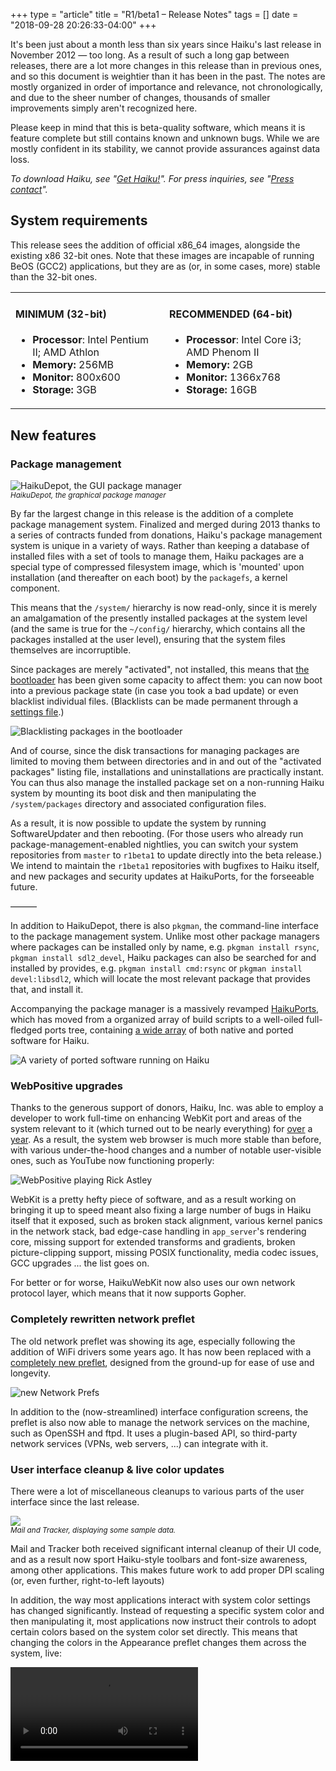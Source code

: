 +++
type = "article"
title = "R1/beta1 – Release Notes"
tags = []
date = "2018-09-28 20:26:33-04:00"
+++

It's been just about a month less than six years since Haiku's last release in November 2012 &mdash; too long. As a result of such a long gap between releases, there are a lot more changes in this release than in previous ones, and so this document is weightier than it has been in the past. The notes are mostly organized in order of importance and relevance, not chronologically, and due to the sheer number of changes, thousands of smaller improvements simply aren't recognized here.

Please keep in mind that this is beta-quality software, which means it is feature complete but still contains known and unknown bugs. While we are mostly confident in its stability, we cannot provide assurances against data loss.

*To download Haiku, see "[Get Haiku!](/get-haiku/)". For press inquiries, see "[Press contact](#press-contact)".*

## System requirements

This release sees the addition of official x86_64 images, alongside the existing x86 32-bit ones. Note that these images are incapable of running BeOS (GCC2) applications, but they are as (or, in some cases, more) stable than the 32-bit ones.

<table><tr><td>
<h4>MINIMUM (32-bit)</h4>
<ul>
<li><strong>Processor</strong>: Intel Pentium II; AMD Athlon</li>
<li><strong>Memory:</strong> 256MB</li>
<li><strong>Monitor:</strong> 800x600</li>
<li><strong>Storage:</strong> 3GB</li>
</ul>
</td><td>
<h4>RECOMMENDED (64-bit)</h4>
<ul>
<li><strong>Processor</strong>: Intel Core i3; AMD Phenom II</li>
<li><strong>Memory:</strong> 2GB</li>
<li><strong>Monitor:</strong> 1366x768</li>
<li><strong>Storage:</strong> 16GB</li>
</ul>
</td></tr></table>

## New features

### Package management

<img src="https://www.haiku-os.org/docs/userguide/en/images/apps-images/haikudepot.png" alt="HaikuDepot, the GUI package manager"><br>
<small><i>HaikuDepot, the graphical package manager</i></small>

By far the largest change in this release is the addition of a complete package management system. Finalized and merged during 2013 thanks to a series of contracts funded from donations, Haiku's package management system is unique in a variety of ways. Rather than keeping a database of installed files with a set of tools to manage them, Haiku packages are a special type of compressed filesystem image, which is 'mounted' upon installation (and thereafter on each boot) by the `packagefs`, a kernel component.

This means that the `/system/` hierarchy is now read-only, since it is merely an amalgamation of the presently installed packages at the system level (and the same is true for the `~/config/` hierarchy, which contains all the packages installed at the user level), ensuring that the system files themselves are incorruptible.

Since packages are merely "activated", not installed, this means that <a href="https://www.haiku-os.org/docs/userguide/en/bootloader.html">the bootloader</a> has been given some capacity to affect them: you can now boot into a previous package state (in case you took a bad update) or even blacklist individual files. (Blacklists can be made permanent through a <a href="https://www.haiku-os.org/guides/daily-tasks/blacklist-packages/">settings file</a>.)

<img src="/files/get-haiku/bootloader_blacklist.png" alt="Blacklisting packages in the bootloader">

And of course, since the disk transactions for managing packages are limited to moving them between directories and in and out of the "activated packages" listing file, installations and uninstallations are practically instant. You can thus also manage the installed package set on a non-running Haiku system by mounting its boot disk and then manipulating the `/system/packages` directory and associated configuration files.

As a result, it is now possible to update the system by running SoftwareUpdater and then rebooting. (For those users who already run package-management-enabled nightlies, you can switch your system repositories from `master` to `r1beta1` to update directly into the beta release.) We intend to maintain the `r1beta1` repositories with bugfixes to Haiku itself, and new packages and security updates at HaikuPorts, for the forseeable future.

&mdash;&mdash;&mdash;

In addition to HaikuDepot, there is also `pkgman`, the command-line interface to the package management system. Unlike most other package managers where packages can be installed only by name, e.g. `pkgman install rsync`, `pkgman install sdl2_devel`, Haiku packages can also be searched for and installed by provides, e.g. `pkgman install cmd:rsync` or `pkgman install devel:libsdl2`, which will locate the most relevant package that provides that, and install it.

Accompanying the package manager is a massively revamped <a href="https://github.com/haikuports/haikuports/">HaikuPorts</a>, which has moved from a organized array of build scripts to a well-oiled full-fledged ports tree, containing <a href="https://repology.org/repository/haikuports_master">a wide array</a> of both native and ported software for Haiku.

<img src="/files/get-haiku/ported-software.png" alt="A variety of ported software running on Haiku">

### WebPositive upgrades

Thanks to the generous support of donors, Haiku, Inc. was able to employ a developer to work full-time on enhancing WebKit port and areas of the system relevant to it (which turned out to be nearly everything) for <a href="https://www.haiku-os.org/blog/pulkomandy/2013-09-27_webkit_weekly_report_1/">over</a> a <a href="https://www.haiku-os.org/blog/pulkomandy/2014-10-24_webkit_weekly_report_50_one_year_webkit/">year</a>. As a result, the system web browser is much more stable than before, with various under-the-hood changes and a number of notable user-visible ones, such as YouTube now functioning properly:

<img src="/files/get-haiku/webkit.png" alt="WebPositive playing Rick Astley">

WebKit is a pretty hefty piece of software, and as a result working on bringing it up to speed meant also fixing a large number of bugs in Haiku itself that it exposed, such as broken stack alignment, various kernel panics in the network stack, bad edge-case handling in `app_server`'s rendering core, missing support for extended transforms and gradients, broken picture-clipping support, missing POSIX functionality, media codec issues, GCC upgrades ... the list goes on.

For better or for worse, HaikuWebKit now also uses our own network protocol layer, which means that it now supports Gopher.

### Completely rewritten network preflet

The old network preflet was showing its age, especially following the addition of WiFi drivers some years ago. It has now been replaced with a <a href="https://www.haiku-os.org/docs/userguide/en/preferences/network.html">completely new preflet</a>, designed from the ground-up for ease of use and longevity.

<img src="https://www.haiku-os.org/docs/userguide/en/images/prefs-images/network-prefs-device.png" alt="new Network Prefs">

In addition to the (now-streamlined) interface configuration screens, the preflet is also now able to manage the network services on the machine, such as OpenSSH and ftpd. It uses a plugin-based API, so third-party network services (VPNs, web servers, ...) can integrate with it.

### User interface cleanup & live color updates

There were a lot of miscellaneous cleanups to various parts of the user interface since the last release.

<img src="/files/get-haiku/mail_and_people.png"/><br>
<small><i>Mail and Tracker, displaying some sample data.</i></small>

Mail and Tracker both received significant internal cleanup of their UI code, and as a result now sport Haiku-style toolbars and font-size awareness, among other applications. This makes future work to add proper DPI scaling (or, even further, right-to-left layouts)

In addition, the way most applications interact with system color settings has changed significantly. Instead of requesting a specific system color and then manipulating it, most applications now instruct their controls to adopt certain colors based on the system color set directly. This means that changing the colors in the Appearance preflet changes them across the system, live:

<video src="/files/get-haiku/live_color.mp4" controls="controls"/>

### Media subsystem improvements

Since the last release, there have been a substantial number of improvements to Haiku's media subsystems. These include a large number of cleanups to the Media Kit to improve fault tolerance, latency correction, and performance issues, meaning that the Media Kit is significantly more resilient than it was previously.

Among the new features and other provements are:

#### Streaming support

Previously, the Media Kit assumed that all media files were seekable, which of course streams are not. Now that assumption has been removed, and HTTP and RTSP streaming support integrated into the I/O layer of the Media Kit. Livestreams can now be played in WebPositive via HTML5 audio/video support, or in the native MediaPlayer.

#### FFmpeg decoder plugin improvements

Significant improvements to the FFmpeg decoder plugin were made, initially as part of the DVB tuner rework as mentioned below, and later on as part of the streaming work and others. Rather than the ancient FFmpeg 0.10, the last version that GCC2 can compile, FFmpeg 4.0 is now used all-around (even on GCC2 builds, thanks to some clever ABI trickery.) This means a much widened support for audio and video formats, as well as significant performance improvements (at least for those on newer CPUs.)

<img src="/files/get-haiku/mediaplayer_bbb.png"/><br>
<small><i>MediaPlayer playing a short test clip of Big Buck Bunny.</i></small>

#### HDA driver improvements

The driver for HDA (High-Definition Audio) chipsets, which constitute most audio chipsets in modern x86-based hardware, saw a good number of cleanups and wider audio support since the previous release. (It still has trouble initializing the hardware on some very recent devices, though, so for users with HDA chipsets and no audio output, a warm reboot from another OS may help for now.)

#### Miscellaneous

The DVB tuner subsystem saw a substantial amount of rework (though it still supports very few tuner cards). The APE reader (an obscure audio format that FFmpeg does not support very well) was also cleaned up and added to the default builds.

### RemoteDesktop

Haiku's native RemoteDesktop application was improved and added to the builds. Unlike VNC and other bitmap-based protocols, Haiku's RemoteDesktop forwards drawing commands from the host system to the client system, which for most applications consumes significantly lower bandwith, similar to how pre-compositing X11 operates and (partially) how Microsoft's RDP operates.

No special server is needed for RemoteDesktop; it can connect and run applications on any Haiku system you have SSH access to. The native client is of course included with Haiku by default, but there is also a HTML5-based client which can run in any web browser.

### EFI bootloader and GPT support

This was one of the most complex features to implement, but its actual description is rather simple: booting from GPT partitions and on EFI devices is now supported. The EFI bootloader is included in the default "anyboot" images (for 64-bit only), and should work on all specification-compliant EFI machines, which includes most mass-market consumer hardware from the last 5 years, and Apple products from even before that.

### SerialConnect

This is one of the last applications which came with BeOS, but we had not written replacement for at the time of alpha4. It's a relatively simple and straightforward graphical interface to serial ports, with support for arbitrary baud rates and certain extended features (e.g. XMODEM file transfers.)

In the process of developing and using it, various bugs in our USB and PCI/ISA serial port device drivers were found, and thus fixed.

### Built-in Debugger is now the default

Haiku's built-in <a href="https://www.haiku-os.org/docs/userguide/en/applications/debugger.html">Debugger</a>, experimental at the time of the last release, is now vastly improved and has replaced GDB as the default debugger.

<img src="/files/expression_variable_0.png"/>

In addition to the GUI, there is also a command-line interface for those who prefer it (and for handling crashes of critical userland services, such as `app_server`.) System-wide crash dialogs are also now serviced by Debugger, with the ability to save informative crash reports (<a href="https://dev.haiku-os.org/attachment/ticket/14232/WebPositive-942-debug-28-06-2018-05-33-35.report">example</a>), core files, or launch Debugger directly. This behavior can be configured to take one of these actions automatically via a settings file, if needed.

### New thread scheduler

Again thanks to the generous support of donors, Haiku, Inc. was able to employ a developer full-time to rewrite the system thread scheduler for <a href="https://www.haiku-os.org/blog/pawe%C5%82_dziepak/2013-09-07_enhancing_scheduler/">about</a> four <a href="https://www.haiku-os.org/blog/pawe%C5%82_dziepak/2014-02-18_new_scheduler_merged/">months</a>. As a result of this effort, Haiku's kernel thread scheduler is now `O(1)` (constant time) with respect to threads, and `O(log N)` (logarithmic time) with respect to processor cores, and the 8-core limit which was inherited from BeOS is now gone. The new limit is 64 cores, but this is now an arbitrary constant that we can increase at any time. Thread schedulers are important in general, but they are especially important for Haiku, as a running Haiku system can often have an order of magnitude more threads at any given time than other desktop environments, due to Be API convention of using a thread per user-interface window (and then some.)

As part of the same contract, there are new implementations of the `memcpy` and `memset` primitives for x86 which constitute significant increases to their performance.

### ASLR, DEP, & SMAP implemented and enabled by default

ASLR (Address-Space Layout Randomization) and DEP (Data-Execution Prevention, also known as the "NX bit") <a href="https://www.haiku-os.org/blog/pawe%C5%82_dziepak/2013-04-18_aslr_and_dep_implemented/">were implemented</a> for both the kernel and userland applications as part of the contract to rewrite the thread scheduler. Applications compiled on BeOS R5 will not be affected as these features are disabled for them; but otherwise, they provide a substantial increase in the difficulty of crafting exploits on Haiku.

SMAP/SMEP (Supervisor Mode Access Prevention / Supervisor Mode Execution Prevention) were implemented starting in late 2017, as part of the effort to add support for running 32-bit applications on 64-bit kernels, as they cause a system panic when the kernel tries to access userland memory without the proper checks. Implementing these caught over three dozen such missing checks in the kernel, which could have been potentially triggered by badly (or maliciously) written code to cause something more nefarious than an "assert failure"-style kernel panic.

In a related effort, some of the logic relating to kernel memory area protection was also cleaned up and tightened, meaning that most BeOS drivers will probably not work at all under Haiku without sizeable changes first.

### launch_daemon

The userland startup process, formerly a humble shell-script, has been completely rewritten in the form of the `launch_daemon`. It <a href="https://www.haiku-os.org/blog/axeld/2015-07-17_introducing_launch_daemon/">was inspired</a> by Apple's `launchd` and other related services systems.

It includes support for service dependency tracking, lazy daemon startup, and automatic restart of daemons upon crashes. As it is configured through the same standard settings text format that Haiku uses for most drivers and other system components, adding new configurations for custom services and the like is relatively easy. Controlling services at runtime can be done through the new `launch_roster` command line tool.

### `virtio` bus manager and drivers

In addition to improved support for "bare metal", Haiku R1/beta1 also adds improved support for running in virtual machines. The `virtio` bus and accompanying drivers, mostly supported by QEMU/KVM and other hypervisors, now has drivers in Haiku. These include `virtio_scsi`/`virtio_block`, `virtio_net`, and `virtio_rng`, and adding new device drivers that use the `virtio` bus should be relatively easy.

Thanks to this effort, Haiku can (and has) been run on most public clouds which use `virtio`.

### Updated Ethernet & WiFi drivers

Our ethernet & WiFi drivers, which are mostly taken from FreeBSD thanks to the use of a KPI compatibility layer, have been upgraded to those from FreeBSD 11.1. This brings in support for the Atheros 9300-9500 families, Intel's newer "Dual Band" family, some of Realtek's PCI chipsets, and newer-model chipsets in all other existing drivers.

Additionally, the FreeBSD compatibility layer itself now interfaces with Haiku's support for MSI-X interrupts properly, meaning that WiFi and ethernet drivers will now take advantage of it where possible, leading to significant improvements in latency and throughput. Most network drivers on Haiku now perform nearly identically well compared to how they do on FreeBSD.

Note that USB WiFi chipsets are still not supported as the compatibility layer does not support interfacing with USB devices yet; however, work to support these has begun, it just was not completed in time for the release.

### Updated filesystem drivers

The NFSv4 client, a GSoC project, was <a href="https://www.haiku-os.org/blog/pawe%C5%82_dziepak/2013-03-15_nfsv4_client_finally_merged/">finally merged</a> into Haiku itself, and is included by default. The `btrfs` driver gained read support for newer BTRFS partitions, and the beginnings of write support, though this is not yet utilized (also thanks to a GSoC project.)

Additionally, Haiku's `userlandfs`, which supports running filesystem drivers in userland, is now shipped along with Haiku itself. It supports running BeOS filesystem drivers (which are not supported in kernel mode anymore), Haiku filesystem drivers (mostly useful for debugging purposes), and provides FUSE compatibility. As a result, various FUSE-based filesystem drivers are now available in the ports tree, including FuseSMB, among others.

### General system stabilization

Thanks in part to more testers running Haiku full- or part-time, and also due to running Haiku on automated HaikuPorts package builders, a significant number of kernel panics, strange crashes, or other system instabilities especially related to long uptimes or heavy workloads were found and fixed since the previous release.

In addition, a variety of new native drivers were added, most notably (semi-experimental) support for USB3 (XHCI) devices. This is still a little unstable; depending on your hardware, you may or may not be able to boot from a USB3 device. The most common controllers (Intel's, etc.) are the ones that presently work the best.

### 64-bit `time_t` (except on 32-bit x86)

On all platforms except 32-bit x86, `time_t` is now a 64-bit value. (The exception for 32-bit x86 is to preserve BeOS binary compatibility.)

### Experimental Bluetooth stack

This one is the last ... because it really is the least, and it isn't even included with the release images, only recent nightly images. It "works" in that on a variety of Bluetooth controllers it can successfully display and pair with devices, but it can't do much more than that (and it crashes rather often.) But it's a start, at least!

## New contributors

Since the last release, there are 6 new Haiku developers with commit access, who have all made significant contributions to Haiku already:

 * jessicah (EFI bootloader, GPT partitioning, general infrastructure work, HDA driver improvements)
 * puckipedia (replicant improvements, DriveSetup and partitioning improvements, Coverity warning fixes)
 * waddlesplash (release coordination, upgraded WiFi drivers, UI layout work, kernel panic fixes)
 * Barrett (MediaKit cleanup, streaming support)
 * looncraz (live color updates, other app_server improvements)
 * KapiX (InterfaceKit improvements and bug fixes, unit tests revival)

In addition to these, there are over a dozen individuals who have submitted patches for the first time to Haiku's codebase. Thank you very much!

## Source code

The source code of Haiku itself, the source code of the required build tools and the optional packages (except for closed source ones) is contained within the release images as the `_source` packages (except on the "CD" image, which it was left out of due to space constraints.)

## Reporting issues

There are over 3200 open tickets on Haiku's bug tracker and over 11000 closed items.  If you find what you believe to be an issue, please search our Trac to see if it has already been reported, and if not, file a new ticket at <https://dev.haiku-os.org/>.

For information about major issues that have been fixed since the release, visit <https://dev.haiku-os.org/wiki/R1/Beta1/ReleaseAddendum>.

For more help see the 'Welcome' link on the Haiku desktop, or visit the Haiku Project's website at <https://www.haiku-os.org>.

## Press contact

Press inquiries may be directed to:

 * waddlesplash (English)
 * pulkomandy (French)
 * humdingerb (German)

All three contacts may be reached via `<nickname>@gmail`.
